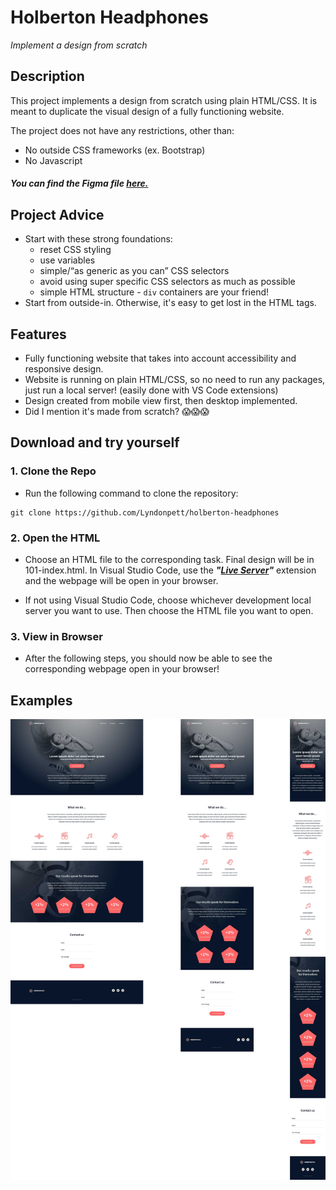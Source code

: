 # Holberton Headphones

*Implement a design from scratch*

## Description
This project implements a design from scratch using plain HTML/CSS. It is meant to duplicate the visual design of a fully functioning website.

The project does not have any restrictions, other than:
* No outside CSS frameworks (ex. Bootstrap)
* No Javascript

##### You can find the Figma file [here.](https://www.figma.com/file/gkWRcFqkwtruWZgSfnnHF0/Holberton-School---Headphone-company?node-id=0%3A1)

## Project Advice
* Start with these strong foundations:
	-   reset CSS styling
	-   use variables
	-   simple/“as generic as you can” CSS selectors
	-   avoid using super specific CSS selectors as much as possible
	-   simple HTML structure -  `div`  containers are your friend!
* Start from outside-in. Otherwise, it's easy to get lost in the HTML tags.

## Features
* Fully functioning website that takes into account accessibility and responsive design.
* Website is running on plain HTML/CSS, so no need to run any packages, just run a local server! (easily done with VS Code extensions)
* Design created from mobile view first, then desktop implemented.
* Did I mention it's made from scratch? 😱😱😱
## Download and try yourself
### 1. Clone the Repo
* Run the following command to clone the repository:
```
git clone https://github.com/Lyndonpett/holberton-headphones
```
### 2. Open the HTML
* Choose an HTML file to the corresponding task. Final design will be in 101-index.html. In Visual Studio Code, use the ***"[Live Server](https://marketplace.visualstudio.com/items?itemName=ritwickdey.LiveServer)"*** extension and the webpage will be open in your browser.

* If not using Visual Studio Code, choose whichever development local server you want to use. Then choose the HTML file you want to open.

### 3. View in Browser
* After the following steps, you should now be able to see the corresponding webpage open in your browser!

## Examples
![DesignOverview](./images/designoverview.jpg "DesignOverview")